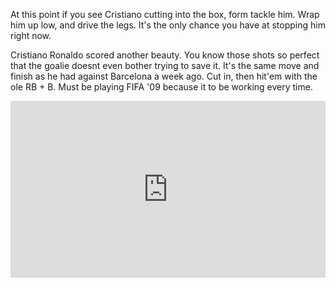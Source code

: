 At this point if you see Cristiano cutting into the box, form tackle him. Wrap him up low, and drive the legs. It's the only chance you have at stopping him right now.

Cristiano Ronaldo scored another beauty. You know those shots so perfect that the goalie doesnt even bother trying to save it. It's the same move and finish as he had against Barcelona a week ago. Cut in, then hit'em with the ole RB + B. Must be playing FIFA '09 because it to be working every time. 

<div style="width: 100%; height: 0px; position: relative; padding-bottom: 56.227%;"><iframe src="https://streamable.com/s/tkl6o/sbexqo" frameborder="0" width="100%" height="100%" allowfullscreen style="width: 100%; height: 100%; position: absolute;"></iframe></div>
